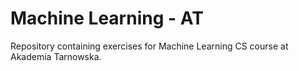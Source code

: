 # Machine Learning - AT

Repository containing exercises for Machine Learning CS course at Akademia Tarnowska.